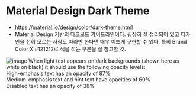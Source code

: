 # Material Design Dark Theme
* https://material.io/design/color/dark-theme.html
* Material Design 기반의 다크모드 가이드라인이다. 굉장히 잘 정리되어 있고 디자인을 전혀 모르는 사람도 따라만 한다면 매우 이쁘게 구현할 수 있다. 특히 Brand Color X #121212로 색을 섞는 부분을 잘 참고할 것.

![image](https://user-images.githubusercontent.com/62606632/121859685-fbb60100-cd32-11eb-9527-2d0b20918975.png)
When light text appears on dark backgrounds (shown here as white on black) it should use the following opacity levels:  
High-emphasis text has an opacity of 87%  
Medium-emphasis text and hint text have opacities of 60%  
Disabled text has an opacity of 38%
